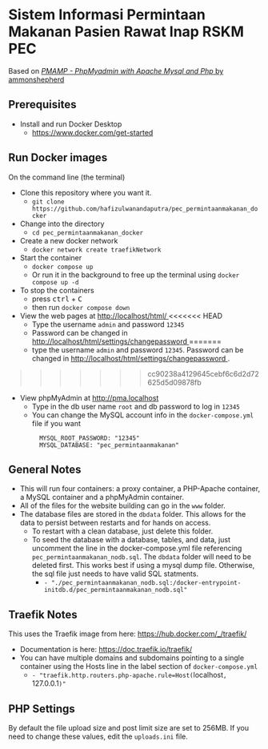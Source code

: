 # Sistem Informasi Permintaan Makanan Pasien Rawat Inap RSKM PEC

Based on [_PMAMP - PhpMyadmin with Apache Mysql and Php_ by ammonshepherd](https://github.com/ammonshepherd/pmamp)

## Prerequisites

- Install and run Docker Desktop
  - [https://www.docker.com/get-started ](https://www.docker.com/get-started)

## Run Docker images

On the command line (the terminal)

- Clone this repository where you want it.
  - `git clone https://github.com/hafizulwanandaputra/pec_permintaanmakanan_docker`
- Change into the directory
  - `cd pec_permintaanmakanan_docker`
- Create a new docker network
  - `docker network create traefikNetwork`
- Start the container
  - `docker compose up`
  - Or run it in the background to free up the terminal using `docker compose up -d`
- To stop the containers
  - press <kbd>ctrl</kbd> + <kbd>C</kbd>
  - then run `docker compose down`
- View the web pages at [http://localhost/html/ ](http://localhost/html)
<<<<<<< HEAD
  - Type the username `admin` and password `12345`
  - Password can be changed in [http://localhost/html/settings/changepassword ](http://localhost/html/settings/changepassword)
=======
  - type the username `admin` and password `12345`. Password can be changed in [http://localhost/html/settings/changepassword ](http://localhost/html/settings/changepassword).
>>>>>>> cc90238a4129645cebf6c6d2d72625d5d09878fb
- View phpMyAdmin at [http://pma.localhost ](http://pma.localhost)
  - Type in the db user name `root` and db password to log in `12345`
  - You can change the MySQL account info in the `docker-compose.yml` file if you want
    ```
      MYSQL_ROOT_PASSWORD: "12345"
      MYSQL_DATABASE: "pec_permintaanmakanan"
    ```

## General Notes

- This will run four containers: a proxy container, a PHP-Apache container, a MySQL container and
  a phpMyAdmin container.
- All of the files for the website building can go in the `www` folder.
- The database files are stored in the `dbdata` folder. This allows for the
  data to persist between restarts and for hands on access.
  - To restart with a clean database, just delete this folder.
  - To seed the database with a database, tables, and data, just uncomment the
    line in the docker-compose.yml file referencing `pec_permintaanmakanan_nodb.sql`. The `dbdata`
    folder will need to be deleted first. This works best if using a mysql dump
    file. Otherwise, the sql file just needs to have valid SQL statments.
    - `- "./pec_permintaanmakanan_nodb.sql:/docker-entrypoint-initdb.d/pec_permintaanmakanan_nodb.sql"`

## Traefik Notes

This uses the Traefik image from here: https://hub.docker.com/_/traefik/

- Documentation is here: https://doc.traefik.io/traefik/
- You can have multiple domains and subdomains pointing to a single container using the Hosts line in the label section of `docker-compose.yml`
  - `- "traefik.http.routers.php-apache.rule=Host(`localhost`, `127.0.0.1`)"`

## PHP Settings

By default the file upload size and post limit size are set to 256MB. If you
need to change these values, edit the `uploads.ini` file.
